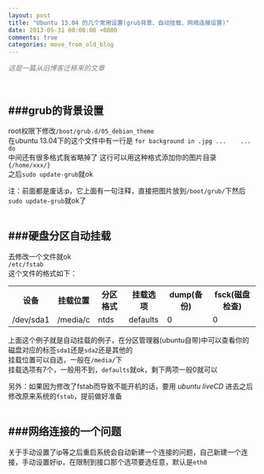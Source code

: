 ```yaml
---
layout: post
title: "Ubuntu 13.04 的几个常用设置(grub背景、自动挂载、网络连接设置)"
date: 2013-05-31 00:08:00 +0800
comments: true
categories: move_from_old_blog
---
```


*<font color = "gray">这是一篇从旧博客迁移来的文章</font>*
<!-- more -->
<br />

###grub的背景设置
---

root权限下修改`/boot/grub.d/05_debian_theme`<br />
在ubuntu 13.04下的这个文件中有一行是
`for background in .jpg ...    ... do` <br />
中间还有很多格式我省略掉了 这行可以用这种格式添加你的图片目录`{/home/xxx/}`<br />
之后`sudo update-grub`就ok

注：前面都是废话:p，它上面有一句注释，直接把图片放到`/boot/grub/`下然后`sudo update-grub`就ok了
<br /><br />

###硬盘分区自动挂载
---
去修改一个文件就ok <br />
`/etc/fstab` <br />
这个文件的格式如下：
<table>
	<th>设备</th>
	<th>挂载位置</th>
	<th>分区格式</th>
	<th>挂载选项</th>
	<th>dump(备份)</th>
	<th>fsck(磁盘检查)</th>
	<tr>
		<td>/dev/sda1</td>
		<td>/media/c</td>
		<td>ntds</td>
		<td>defaults</td>
		<td>0</td>
		<td>0</td>
	</tr>
</table>

上面这个例子就是自动挂载的例子，在分区管理器(ubuntu自带)中可以查看你的磁盘对应的标签`sda1`还是`sda2`还是其他的 <br />
挂载位置可以自选，一般在`/media/`下 <br />
挂载选项有7个，一般用不到，`defaults`就ok，剩下两项一般0就可以

另外：如果因为修改了fstab而导致不能开机的话，要用 *ubuntu liveCD* 进去之后修改原来系统的`fstab`，提前做好准备
<br /><br />

###网络连接的一个问题
---
关于手动设置了ip等之后重启系统会自动新建一个连接的问题，自己新建一个连接，手动设置好ip，在限制到接口那个选项要选任意，默认是`eth0`
